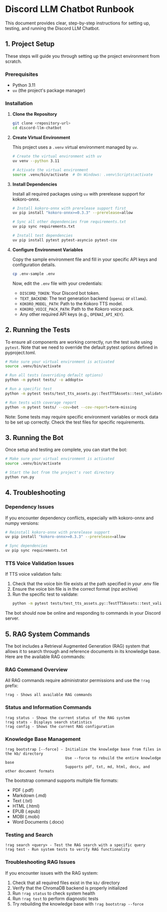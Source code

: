 # Discord LLM Chatbot Runbook

This document provides clear, step-by-step instructions for setting up, testing, and running the Discord LLM Chatbot.

## 1. Project Setup

These steps will guide you through setting up the project environment from scratch.

### Prerequisites

- Python 3.11
- `uv` (the project's package manager)

### Installation

1.  **Clone the Repository**

    ```bash
    git clone <repository-url>
    cd discord-llm-chatbot
    ```

2.  **Create Virtual Environment**

    This project uses a `.venv` virtual environment managed by `uv`.

    ```bash
    # Create the virtual environment with uv
    uv venv --python 3.11

    # Activate the virtual environment
    source .venv/bin/activate  # On Windows: .venv\Scripts\activate
    ```

3.  **Install Dependencies**

    Install all required packages using `uv` with prerelease support for kokoro-onnx.

    ```bash
    # Install kokoro-onnx with prerelease support first
    uv pip install "kokoro-onnx>=0.3.3" --prerelease=allow
    
    # Sync all other dependencies from requirements.txt
    uv pip sync requirements.txt
    
    # Install test dependencies
    uv pip install pytest pytest-asyncio pytest-cov
    ```

4.  **Configure Environment Variables**

    Copy the sample environment file and fill in your specific API keys and configuration details.

    ```bash
    cp .env-sample .env
    ```

    Now, edit the `.env` file with your credentials:
    - `DISCORD_TOKEN`: Your Discord bot token.
    - `TEXT_BACKEND`: The text generation backend (`openai` or `ollama`).
    - `KOKORO_MODEL_PATH`: Path to the Kokoro TTS model.
    - `KOKORO_VOICE_PACK_PATH`: Path to the Kokoro voice pack.
    - Any other required API keys (e.g., `OPENAI_API_KEY`).

## 2. Running the Tests

To ensure all components are working correctly, run the test suite using `pytest`. Note that we need to override the default pytest options defined in pyproject.toml.

```bash
# Make sure your virtual environment is activated
source .venv/bin/activate

# Run all tests (overriding default options)
python -m pytest tests/ -o addopts=

# Run a specific test
python -m pytest tests/test_tts_assets.py::TestTTSAssets::test_validate_voice_bin -v -o addopts=

# Run tests with coverage report
python -m pytest tests/ --cov=bot --cov-report=term-missing
```

Note: Some tests may require specific environment variables or mock data to be set up correctly. Check the test files for specific requirements.

## 3. Running the Bot

Once setup and testing are complete, you can start the bot:

```bash
# Make sure your virtual environment is activated
source .venv/bin/activate

# Start the bot from the project's root directory
python run.py
```

## 4. Troubleshooting

### Dependency Issues

If you encounter dependency conflicts, especially with kokoro-onnx and numpy versions:

```bash
# Reinstall kokoro-onnx with prerelease support
uv pip install "kokoro-onnx>=0.3.3" --prerelease=allow

# Sync dependencies
uv pip sync requirements.txt
```

### TTS Voice Validation Issues

If TTS voice validation fails:

1. Check that the voice bin file exists at the path specified in your .env file
2. Ensure the voice bin file is in the correct format (npz archive)
3. Run the specific test to validate:
   ```bash
   python -m pytest tests/test_tts_assets.py::TestTTSAssets::test_validate_voice_bin -v -o addopts=
   ```

The bot should now be online and responding to commands in your Discord server.

## 5. RAG System Commands

The bot includes a Retrieval Augmented Generation (RAG) system that allows it to search through and reference documents in its knowledge base. Here are the available RAG commands:

### RAG Command Overview

All RAG commands require administrator permissions and use the `!rag` prefix:

```
!rag - Shows all available RAG commands
```

### Status and Information Commands

```
!rag status - Shows the current status of the RAG system
!rag stats - Displays search statistics
!rag config - Shows the current RAG configuration
```

### Knowledge Base Management

```
!rag bootstrap [--force] - Initialize the knowledge base from files in the kb/ directory
                           Use --force to rebuild the entire knowledge base
                           Supports pdf, txt, md, html, docx, and other document formats
```

The bootstrap command supports multiple file formats:
- PDF (.pdf)
- Markdown (.md)
- Text (.txt)
- HTML (.html)
- EPUB (.epub)
- MOBI (.mobi)
- Word Documents (.docx)

### Testing and Search

```
!rag search <query> - Test the RAG search with a specific query
!rag test - Run system tests to verify RAG functionality
```

### Troubleshooting RAG Issues

If you encounter issues with the RAG system:

1. Check that all required files exist in the `kb/` directory
2. Verify that the ChromaDB backend is properly initialized
3. Run `!rag status` to check system health
4. Run `!rag test` to perform diagnostic tests
5. Try rebuilding the knowledge base with `!rag bootstrap --force`
